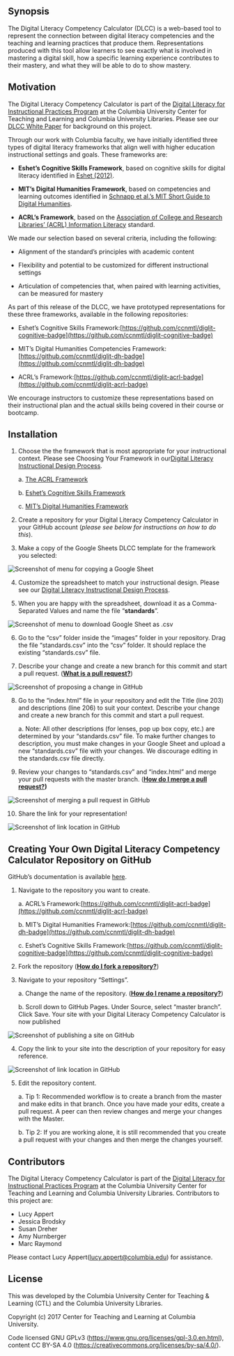 **Synopsis**
----------------------------------------

The Digital Literacy Competency Calculator (DLCC) is a web-based tool to represent the connection between digital literacy competencies and the teaching and learning practices that produce them. Representations produced with this tool allow learners to see exactly what is involved in mastering a digital skill, how a specific learning experience contributes to their mastery, and what they will be able to do to show mastery.

**Motivation**
-------------------------------------------

The Digital Literacy Competency Calculator is part of the [Digital Literacy for Instructional Practices Program](http://ctl.columbia.edu/programs/seminars/digital-literacy-instructional-practices/) at the Columbia University Center for Teaching and Learning and Columbia University Libraries. Please see our [DLCC White Paper](https://docs.google.com/document/d/11Em2vX-jJw_4QoP62STwVo1i5cNi81ARft9j7gOQsoA/edit?usp=sharing) for background on this project.

Through our work with Columbia faculty, we have initially identified three types of digital literacy frameworks that align well with higher education instructional settings and goals. These frameworks are:

-   **Eshet’s Cognitive Skills Framework**, based on cognitive skills for digital literacy identified in [Eshet (2012)](http://iisit.org/Vol9/IISITv9p267-276Eshet021.pdf).

-   **MIT’s Digital Humanities Framework**, based on competencies and learning outcomes identified in [Schnapp et al.’s MIT Short Guide to Digital Humanities](http://jeffreyschnapp.com/wp-content/uploads/2013/01/D_H_ShortGuide.pdf).

-   **ACRL’s Framework**, based on the [Association of College and Research Libraries’ (ACRL) Information Literacy](http://www.ala.org/acrl/standards/ilframework) standard.

We made our selection based on several criteria, including the
following:

-   Alignment of the standard’s principles with academic content

-   Flexibility and potential to be customized for different instructional settings

-   Articulation of competencies that, when paired with learning activities, can be measured for mastery

As part of this release of the DLCC, we have prototyped representations
for these three frameworks, available in the following repositories:

-   Eshet’s Cognitive Skills Framework:[https://github.com/ccnmtl/diglit-cognitive-badge](https://github.com/ccnmtl/diglit-cognitive-badge)

-   MIT’s Digital Humanities Competencies Framework:[https://github.com/ccnmtl/diglit-dh-badge](https://github.com/ccnmtl/diglit-dh-badge)

-   ACRL’s Framework:[https://github.com/ccnmtl/diglit-acrl-badge](https://github.com/ccnmtl/diglit-acrl-badge)

We encourage instructors to customize these representations based on
their instructional plan and the actual skills being covered in their
course or bootcamp.

**Installation**
------------------------------------------------------------------

1.  Choose the the framework that is most appropriate for your instructional context. Please see Choosing Your Framework in our[Digital Literacy Instructional Design Process](https://docs.google.com/document/d/1dChIUmHyUDAgzAV5Wt3h8QZlkrqedgSnR0bsoQz2U9w/edit?usp=sharing).

    a.  [The ACRL Framework](https://docs.google.com/spreadsheets/d/1Im8N3deuB-bLaRadCevr2vpb-CjO_EThNtvV-mdBpwY/edit?usp=sharing)

    b.  [Eshet’s Cognitive Skills Framework](https://docs.google.com/spreadsheets/d/12kCXyRT_QJ7gI0yYF4TMSK-Dlie3Yj1fc-vH0_5giCI/edit?usp=sharing)

    c.  [MIT’s Digital Humanities Framework](https://docs.google.com/spreadsheets/d/1ZjeoO_hf3EbodS1-SUxg9jrViDcENWSGBrefv702TJI/edit?usp=sharing)

2.  Create a repository for your Digital Literacy Competency Calculator in your GitHub account (*please see below for instructions on how to do this*).

3.  Make a copy of the Google Sheets DLCC template for the framework you selected:

![Screenshot of menu for copying a Google Sheet](images/Make_A_Copy_Google_Sheet.png)

4.  Customize the spreadsheet to match your instructional design. Please see our [Digital Literacy Instructional Design Process](https://docs.google.com/document/d/1dChIUmHyUDAgzAV5Wt3h8QZlkrqedgSnR0bsoQz2U9w/edit?usp=sharing).

5.  When you are happy with the spreadsheet, download it as a Comma-Separated Values and name the file “**standards**”.

![Screenshot of menu to download Google Sheet as .csv](images/Download_As_CSV_Google_Sheet.png)

6.  Go to the “csv” folder inside the “images” folder in your repository. Drag the file “standards.csv” into the “csv” folder. It should replace the existing “standards.csv” file.

7.  Describe your change and create a new branch for this commit and start a pull request. ([**What is a pull request?**](https://help.github.com/articles/about-pull-requests/))

![Screenshot of proposing a change in GitHub](images/Propose_Changes_GitHub.png)

8.  Go to the “index.html” file in your repository and edit the Title (line 203) and descriptions (line 206) to suit your context. Describe your change and create a new branch for this commit and start a pull request.

    a.  Note: All other descriptions (for lenses, pop up box copy, etc.) are determined by your “standards.csv” file. To make further changes to description, you must make changes in your Google Sheet and upload a new “standards.csv” file with your changes. We discourage editing in the standards.csv file directly.

9.  Review your changes to “standards.csv” and “index.html” and merge your pull requests with the master branch. (**[How do I merge a pull request?](https://help.github.com/articles/merging-a-pull-request/))**

![Screenshot of merging a pull request in GitHub](images/Merge_Pull_Request_GitHub.png)

10.  Share the link for your representation!

![Screenshot of link location in GitHub](images/Share_Link_GitHub.png)

**Creating Your Own Digital Literacy Competency Calculator Repository on GitHub**
------------------------------------------------------------------

GitHub’s documentation is available [here](https://help.github.com/).

1.  Navigate to the repository you want to create.

    a.  ACRL’s Framework:[https://github.com/ccnmtl/diglit-acrl-badge](https://github.com/ccnmtl/diglit-acrl-badge)

    b.  MIT’s Digital Humanities Framework:[https://github.com/ccnmtl/diglit-dh-badge](https://github.com/ccnmtl/diglit-dh-badge)

    c.  Eshet’s Cognitive Skills Framework:[https://github.com/ccnmtl/diglit-cognitive-badge](https://github.com/ccnmtl/diglit-cognitive-badge)

2.  Fork the repository ([**How do I fork a repository?**](https://help.github.com/articles/fork-a-repo/))

3.  Navigate to your repository “Settings”.

    a.  Change the name of the repository. ([**How do I rename a repository?**](https://help.github.com/articles/renaming-a-repository/))

    b.  Scroll down to GitHub Pages. Under Source, select “master branch”. Click Save. Your site with your Digital Literacy Competency Calculator is now published

![Screenshot of publishing a site on GitHub](images/Publish_Site_GitHub.png)

4.  Copy the link to your site into the description of your repository for easy reference.

![Screenshot of link location in GitHub](images/Share_Link_GitHub.png)

5.  Edit the repository content.

    a.  Tip 1: Recommended workflow is to create a branch from the master and make edits in that branch. Once you have made your edits, create a pull request. A peer can then review changes and merge your changes with the Master.

    b.  Tip 2: If you are working alone, it is still recommended that you create a pull request with your changes and then merge the changes yourself.

**Contributors**
----------------

The Digital Literacy Competency Calculator is part of the [Digital Literacy for Instructional Practices Program](http://ctl.columbia.edu/programs/seminars/digital-literacy-instructional-practices/) at the Columbia University Center for Teaching and Learning and Columbia University Libraries. Contributors to this project are:

-   Lucy Appert
-   Jessica Brodsky
-   Susan Dreher
-   Amy Nurnberger
-   Marc Raymond

Please contact Lucy Appert([lucy.appert@columbia.edu](mailto:lucy.appert@columbia.edu)) for assistance.

**License**
-----------

This was developed by the Columbia University Center for Teaching & Learning (CTL) and the Columbia University Libraries.

Copyright (c) 2017 Center for Teaching and Learning at Columbia University.

Code licensed GNU GPLv3 (https://www.gnu.org/licenses/gpl-3.0.en.html), content CC BY-SA 4.0 (https://creativecommons.org/licenses/by-sa/4.0/).

